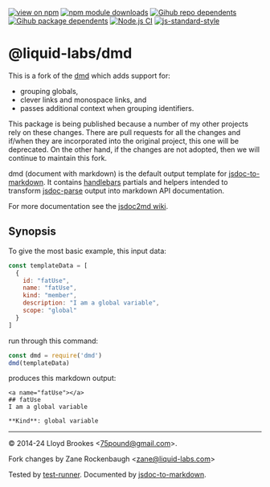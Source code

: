 [![view on npm](https://badgen.net/npm/v/dmd)](https://www.npmjs.org/package/dmd)
[![npm module downloads](https://badgen.net/npm/dt/dmd)](https://www.npmjs.org/package/dmd)
[![Gihub repo dependents](https://badgen.net/github/dependents-repo/jsdoc2md/dmd)](https://github.com/jsdoc2md/dmd/network/dependents?dependent_type=REPOSITORY)
[![Gihub package dependents](https://badgen.net/github/dependents-pkg/jsdoc2md/dmd)](https://github.com/jsdoc2md/dmd/network/dependents?dependent_type=PACKAGE)
[![Node.js CI](https://github.com/jsdoc2md/dmd/actions/workflows/node.js.yml/badge.svg)](https://github.com/jsdoc2md/dmd/actions/workflows/node.js.yml)
[![js-standard-style](https://img.shields.io/badge/code%20style-standard-brightgreen.svg)](https://github.com/feross/standard)

# @liquid-labs/dmd

This is a fork of the [dmd](https://github.com/jsdoc2md/dmd) which adds support for:

- grouping globals,
- clever links and monospace links, and
- passes additional context when grouping identifiers.

This package is being published because a number of my other projects rely on these changes. There are pull requests for all the changes and if/when they are incorporated into the original project, this one will be deprecated. On the other hand, if the changes are not adopted, then we will continue to maintain this fork.

dmd (document with markdown) is the default output template for [jsdoc-to-markdown](https://github.com/jsdoc2md/jsdoc-to-markdown). It contains [handlebars](http://handlebarsjs.com) partials and helpers intended to transform [jsdoc-parse](https://github.com/jsdoc2md/jsdoc-parse) output into markdown API documentation.

For more documentation see the [jsdoc2md wiki](https://github.com/jsdoc2md/jsdoc-to-markdown/wiki).

## Synopsis

To give the most basic example, this input data:

```js
const templateData = [
  {
    id: "fatUse",
    name: "fatUse",
    kind: "member",
    description: "I am a global variable",
    scope: "global"
  }
]
```

run through this command:

```js
const dmd = require('dmd')
dmd(templateData)
```

produces this markdown output:

```
<a name="fatUse"></a>
## fatUse
I am a global variable

**Kind**: global variable
```

* * *

&copy; 2014-24 Lloyd Brookes \<75pound@gmail.com\>.

Fork changes by Zane Rockenbaugh \<zane@liquid-labs.com\>

Tested by [test-runner](https://github.com/test-runner-js/test-runner). Documented by [jsdoc-to-markdown](https://github.com/jsdoc2md/jsdoc-to-markdown).
